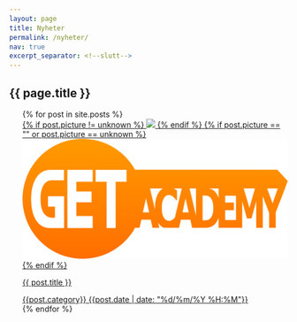 ```yaml
---
layout: page
title: Nyheter
permalink: /nyheter/
nav: true
excerpt_separator: <!--slutt-->
---
```

<div class="news-content-container">
<h2>{{ page.title }}</h2>
<ul class="news-container">
  {% for post in site.posts %}
    <a class="news-card" href="{{ post.url | relative_url }}" >
    <div class="content">
    {% if post.picture != unknown %}
      <img src="{{ post.picture }}"/>
    {% endif %}
      {% if post.picture == "" or post.picture == unknown %}
      <img src="/assets/get-academy.png" />
      {% endif %}
      <p class="news-title">{{ post.title }}</p>
      <div class="subinfo-container">
      <span class="category"> {{post.category}}</span>
      <time>{{post.date | date: "%d/%m/%Y %H:%M"}}</time>
      <!-- <p>{{ post.description | default: 'Trykk her for info'}}</p> -->
    </div>
    </div>
    </a>
  {% endfor %}
</ul>
</div>